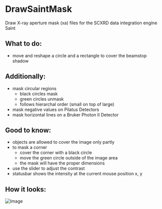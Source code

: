 # DrawSaintMask
 Draw X-ray aperture mask (xa) files for the SCXRD data integration engine Saint
 
 ## What to do:
 - move and reshape a circle and a rectangle to cover the beamstop shadow
 
 ## Additionally:
 - mask circular regions
   - black circles mask
   - green circles unmask
   - follows hierarchal order (small on top of large)
 - mask negative values on Pilatus Detectors
 - mask horizontal lines on a Bruker Photon II Detector
 
 ## Good to know:
 - objects are allowed to cover the image only partly
 - to mask a corner
   - cover the corner with a black circle
   - move the green circle outside of the image area
   - the mask will have the proper dimensions
 - use the slider to adjust the contrast
 - statusbar shows the intensity at the current mouse position x, y
 
 ## How it looks:
![Image](../main/DrawSaintMask.png)
